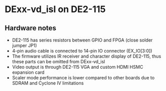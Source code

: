 DExx-vd_isl on DE2-115
===========================

Hardware notes
-----------------
* DE2-115 has series resistors between GPIO and FPGA (close solder jumper JP1)
* 4-pin audio cable is connected to 14-pin IO connector (EX_IO[3:0])
* The firmware utilizes IR receiver and character display of DE2-115, thus these parts can be omitted from DExx-vd_isl
* Video output is through DE2-115 VGA and custom HDMI HSMC expansion card
* Scaler mode performance is lower compared to other boards due to SDRAM and Cyclone IV limitations
